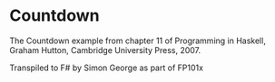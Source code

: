 # Countdown
The Countdown example from chapter 11 of Programming in Haskell, Graham Hutton, Cambridge University Press, 2007.

Transpiled to F# by Simon George as part of FP101x
